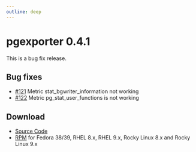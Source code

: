 ```yaml
---
outline: deep
---
```


# pgexporter 0.4.1

This is a bug fix release.

## Bug fixes

- [#121](https://github.com/pgexporter/pgexporter/issues/121) Metric stat_bgwriter_information not working
- [#122](https://github.com/pgexporter/pgexporter/issues/122) Metric pg_stat_user_functions is not working

## Download

- [Source Code](https://github.com/pgexporter/pgexporter/releases/download/0.4.1/pgexporter-0.4.1.tar.gz)
- [RPM](https://yum.postgresql.org/) for Fedora 38/39, RHEL 8.x, RHEL 9.x, Rocky Linux 8.x and Rocky Linux 9.x
